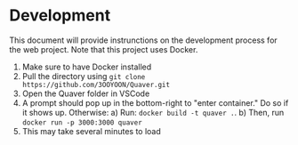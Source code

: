 # Development
This document will provide instrunctions on the development process for the web project. Note that this project uses Docker.

1. Make sure to have Docker installed
2. Pull the directory using `git clone https://github.com/3OOYOON/Quaver.git`
3. Open the Quaver folder in VSCode
4. A prompt should pop up in the bottom-right to "enter container." Do so if it shows up. Otherwise:
  a) Run: `docker build -t quaver .`.
  b) Then, run `docker run -p 3000:3000 quaver`
5. This may take several minutes to load
